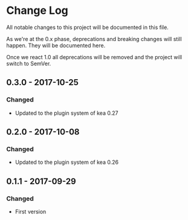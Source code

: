 # Change Log
All notable changes to this project will be documented in this file.

As we're at the 0.x phase, deprecations and breaking changes will still happen. They will be documented here.

Once we react 1.0 all deprecations will be removed and the project will switch to SemVer.

## 0.3.0 - 2017-10-25
### Changed
- Updated to the plugin system of kea 0.27

## 0.2.0 - 2017-10-08
### Changed
- Updated to the plugin system of kea 0.26

## 0.1.1 - 2017-09-29
### Changed
- First version
